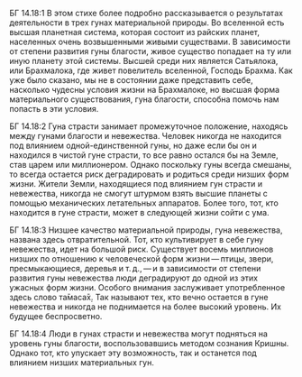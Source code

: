 БГ 14.18:1	В этом стихе более подробно рассказывается о результатах деятельности в трех гунах материальной природы. Во вселенной есть высшая планетная система, которая состоит из райских планет, населенных очень возвышенными живыми существами. В зависимости от степени развития гуны благости, живое существо попадает на ту или иную планету этой системы. Высшей среди них является Сатьялока, или Брахмалока, где живет повелитель вселенной, Господь Брахма. Как уже было сказано, мы не в состоянии даже представить себе, насколько чудесны условия жизни на Брахмалоке, но высшая форма материального существования, гуна благости, способна помочь нам попасть в эти условия.

БГ 14.18:2	Гуна страсти занимает промежуточное положение, находясь между гунами благости и невежества. Человек никогда не находится под влиянием одной-единственной гуны, но даже если бы он и находился в чистой гуне страсти, то все равно остался бы на Земле, став царем или миллионером. Однако поскольку гуны всегда смешаны, то всегда остается риск деградировать и родиться среди низших форм жизни. Жители Земли, находящиеся под влиянием гун страсти и невежества, никогда не смогут штурмом взять высшие планеты с помощью механических летательных аппаратов. Более того, тот, кто находится в гуне страсти, может в следующей жизни сойти с ума.

БГ 14.18:3	Низшее качество материальной природы, гуна невежества, названа здесь отвратительной. Тот, кто культивирует в себе гуну невежества, идет на большой риск. Существует восемь миллионов низших по отношению к человеческой форм жизни — птицы, звери, пресмыкающиеся, деревья и т. д., — и в зависимости от степени развития гуны невежества люди деградируют до одной из этих ужасных форм жизни. Особого внимания заслуживает употребленное здесь слово та̄маса̄х̣. Так называют тех, кто вечно остается в гуне невежества и никогда не поднимается на более высокий уровень. Их будущее беспросветно.

БГ 14.18:4	Люди в гунах страсти и невежества могут подняться на уровень гуны благости, воспользовавшись методом сознания Кришны. Однако тот, кто упускает эту возможность, так и останется под влиянием низших материальных гун.
